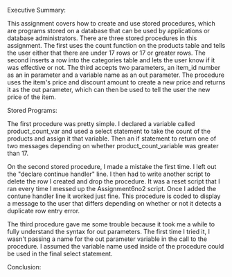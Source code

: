 Executive Summary: 

This assignment covers how to create and use stored procedures, which are programs stored on a database that can be used by applications or database administrators. There are three stored procedures in this assignment. The first uses the count function on the products table and tells the user either that there are under 17 rows or 17 or greater rows. The second inserts a row into the categories table and lets the user know if it was effective or not. The third accepts two parameters, an item_id number as an in parameter and a variable name as an out parameter. The procedure uses the item's price and discount amount to create a new price and returns it as the out parameter, which can then be used to tell the user the new price of the item.

Stored Programs:

The first procedure was pretty simple. I declared a variable called product_count_var and used a select statement to take the count of the products and assign it that variable. Then an if statement to return one of two messages depending on whether product_count_variable was greater than 17.

On the second stored procedure, I made a mistake the first time. I left out the "declare continue handler" line. I then had to write another script to delete the row I created and drop the procedure. It was a reset script that I ran every time I messed up the Assignment6no2 script. Once I added the contune handler line it worked just fine. This procedure is coded to display a message to the user that differs depending on whether or not it detects a duplicate row entry error.

The third procedure gave me some trouble because it took me a while to fully understand the syntax for out parameters. The first time I tried it, I wasn't passing a name for the out parameter variable in the call to the procedure. I assumed the variable name used inside of the procedure could be used in the final select statement.

Conclusion:


